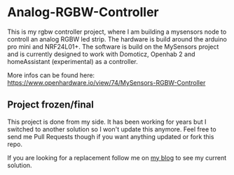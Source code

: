 # Analog-RGBW-Controller
This is my rgbw controller project, where I am building a mysensors node to controll an analog RGBW led strip. 
The hardware is build around the arduino pro mini and NRF24L01+. 
The software is build on the MySensors project and is currently designed to work with Domoticz, Openhab 2 and homeAssistant (experimental) as a controller.

More infos can be found here: https://www.openhardware.io/view/74/MySensors-RGBW-Controller

## Project frozen/final
This project is done from my side. It has been working for years but I switched to another solution so I won't update this anymore. Feel free to send me Pull Requests though if you want anything updated or fork this repo.

If you are looking for a replacement follow me on [my blog](https://thesmarthomejourney.com/blog/) to see my current solution.
